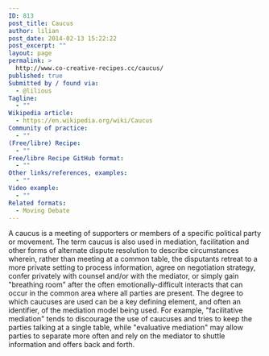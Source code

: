 ```yaml
---
ID: 813
post_title: Caucus
author: lilian
post_date: 2014-02-13 15:22:22
post_excerpt: ""
layout: page
permalink: >
  http://www.co-creative-recipes.cc/caucus/
published: true
Submitted by / found via:
  - @lilious
Tagline:
  - ""
Wikipedia article:
  - https://en.wikipedia.org/wiki/Caucus
Community of practice:
  - ""
(Free/libre) Recipe:
  - ""
Free/libre Recipe GitHub format:
  - ""
Other links/references, examples:
  - ""
Video example:
  - ""
Related formats:
  - Moving Debate
---
```

A caucus is a meeting of supporters or members of a specific political party or movement. The term caucus is also used in mediation, facilitation and other forms of alternate dispute resolution to describe circumstances wherein, rather than meeting at a common table, the disputants retreat to a more private setting to process information, agree on negotiation strategy, confer privately with counsel and/or with the mediator, or simply gain "breathing room" after the often emotionally-difficult interacts that can occur in the common area where all parties are present. The degree to which caucuses are used can be a key defining element, and often an identifier, of the mediation model being used. For example, "facilitative mediation" tends to discourage the use of caucuses and tries to keep the parties talking at a single table, while "evaluative mediation" may allow parties to separate more often and rely on the mediator to shuttle information and offers back and forth.